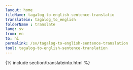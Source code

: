 ```yaml
---
layout: home
fileName: tagalog-to-english-sentence-translatio
translatein: tagalog_to_english
folderName : translate
lang: sv
from: en
to: hi
permalink: /sv/tagalog-to-english-sentence-translation
tool: tagalog-to-english-sentence-translation
---
```

{% include section/translateinto.html %}
